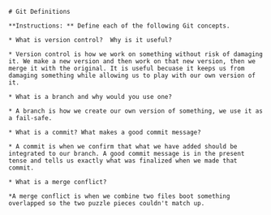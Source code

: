 	# Git Definitions

	**Instructions: ** Define each of the following Git concepts.

	* What is version control?  Why is it useful?

	* Version control is how we work on something without risk of damaging it. We make a new version and then work on that new version, then we merge it with the original. It is useful becuase it keeps us from damaging something while allowing us to play with our own version of it.

	* What is a branch and why would you use one?

	* A branch is how we create our own version of something, we use it as a fail-safe. 

	* What is a commit? What makes a good commit message?

	* A commit is when we confirm that what we have added should be integrated to our branch. A good commit message is in the present tense and tells us exactly what was finalized when we made that commit.

	* What is a merge conflict?

	*A merge conflict is when we combine two files boot something overlapped so the two puzzle pieces couldn't match up.
